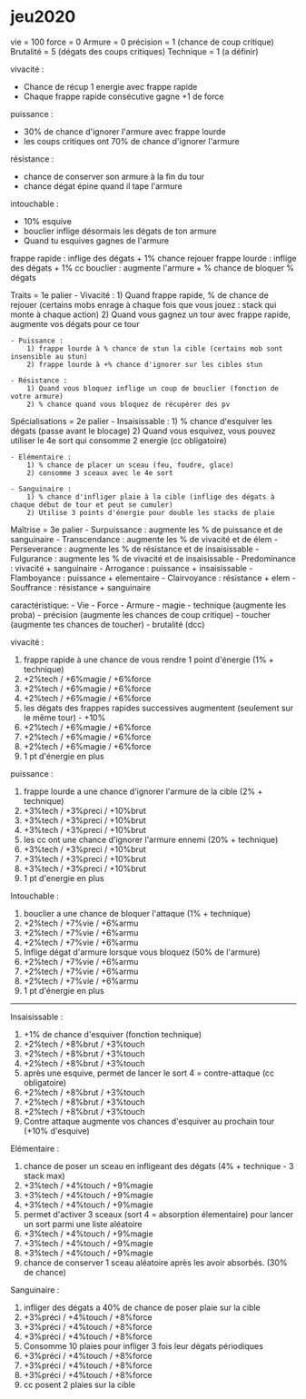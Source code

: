 # jeu2020


vie = 100
force = 0
Armure = 0
précision = 1 (chance de coup critique)
Brutalité = 5 (dégats des coups critiques)
Technique = 1 (a définir)

vivacité :
- Chance de récup 1 energie avec frappe rapide
- Chaque frappe rapide consécutive gagne +1 de force

puissance :
- 30% de chance d'ignorer l'armure avec frappe lourde
- les coups critiques ont 70% de chance d'ignorer l'armure

résistance :
- chance de conserver son armure à la fin du tour
- chance dégat épine quand il tape l'armure

intouchable :
- 10% esquive
- bouclier inflige désormais les dégats de ton armure
- Quand tu esquives gagnes de l'armure

frappe rapide : inflige des dégats + 1% chance rejouer
frappe lourde : inflige des dégats + 1% cc
bouclier : augmente l'armure + % chance de bloquer % dégats

Traits = 1e palier
	- Vivacité :
		1) Quand frappe rapide, % de chance de rejouer (certains mobs enrage à chaque fois que vous jouez : stack qui monte à chaque action)
		2) Quand vous gagnez un tour avec frappe rapide, augmente vos dégats pour ce tour

	- Puissance :
		1) frappe lourde à % chance de stun la cible (certains mob sont insensible au stun)
		2) frappe lourde à +% chance d'ignorer sur les cibles stun

	- Résistance :
		1) Quand vous bloquez inflige un coup de bouclier (fonction de votre armure)
		2) % chance quand vous bloquez de récupérer des pv

Spécialisations = 2e palier
	- Insaisissable :
		1) % chance d'esquiver les dégats (passe avant le blocage)
		2) Quand vous esquivez, vous pouvez utiliser le 4e sort qui consomme 2 energie (cc obligatoire)

	- Elémentaire :
		1) % chance de placer un sceau (feu, foudre, glace)
		2) consomme 3 sceaux avec le 4e sort

	- Sanguinaire :
		1) % chance d'infliger plaie à la cible (inflige des dégats à chaque début de tour et peut se cumuler)
		2) Utilise 3 points d'énergie pour double les stacks de plaie

Maîtrise = 3e palier
	- Surpuissance : augmente les % de puissance et de sanguinaire
	- Transcendance : augmente les % de vivacité et de élem
	- Perseverance : augmente les % de résistance et de insaisissable
	- Fulgurance : augmente les % de vivacité et de insaisissable
	- Predominance : vivacité + sanguinaire
	- Arrogance : puissance + insaisissable
	- Flamboyance : puissance + elementaire
	- Clairvoyance : résistance + elem
	- Souffrance : résistance + sanguinaire


caractéristique:
	- Vie
	- Force
	- Armure
	- magie
	- technique (augmente les proba)
	- précision (augmente les chances de coup critique)
	- toucher (augmente tes chances de toucher)
	- brutalité (dcc)


vivacité :
1) frappe rapide à une chance de vous rendre 1 point d'énergie (1% + technique)
2) +2%tech / +6%magie / +6%force
3) +2%tech / +6%magie / +6%force
4) +2%tech / +6%magie / +6%force
5) les dégats des frappes rapides successives augmentent (seulement sur le même tour) - +10%
6) +2%tech / +6%magie / +6%force
7) +2%tech / +6%magie / +6%force
8) +2%tech / +6%magie / +6%force
9) 1 pt d'énergie en plus

puissance :
1) frappe lourde a une chance d'ignorer l'armure de la cible (2% + technique)
2) +3%tech / +3%preci / +10%brut
3) +3%tech / +3%preci / +10%brut
4) +3%tech / +3%preci / +10%brut
5) les cc ont une chance d'ignorer l'armure ennemi (20% + technique)
6) +3%tech / +3%preci / +10%brut
7) +3%tech / +3%preci / +10%brut
8) +3%tech / +3%preci / +10%brut
9) 1 pt d'energie en plus

Intouchable :
1) bouclier a une chance de bloquer l'attaque (1% + technique)
2) +2%tech / +7%vie / +6%armu
3) +2%tech / +7%vie / +6%armu
4) +2%tech / +7%vie / +6%armu
5) Inflige dégat d'armure lorsque vous bloquez (50% de l'armure)
6) +2%tech / +7%vie / +6%armu
7) +2%tech / +7%vie / +6%armu
8) +2%tech / +7%vie / +6%armu
9) 1 pt d'énergie en plus

------------------------

Insaisissable :
1) +1% de chance d'esquiver (fonction technique)
2) +2%tech / +8%brut / +3%touch
3) +2%tech / +8%brut / +3%touch
4) +2%tech / +8%brut / +3%touch
5) après une esquive, permet de lancer le sort 4 = contre-attaque (cc obligatoire)
6) +2%tech / +8%brut / +3%touch
7) +2%tech / +8%brut / +3%touch
8) +2%tech / +8%brut / +3%touch
9) Contre attaque augmente vos chances d'esquiver au prochain tour (+10% d'esquive)

Elémentaire :
1) chance de poser un sceau en infligeant des dégats (4% + technique - 3 stack max)
2) +3%tech / +4%touch / +9%magie
3) +3%tech / +4%touch / +9%magie
4) +3%tech / +4%touch / +9%magie
5) permet d'activer 3 sceaux (sort 4 = absorption élementaire) pour lancer un sort parmi une liste aléatoire
6) +3%tech / +4%touch / +9%magie
7) +3%tech / +4%touch / +9%magie
8) +3%tech / +4%touch / +9%magie
9) chance de conserver 1 sceau aléatoire après les avoir absorbés. (30% de chance)

Sanguinaire :
1) infliger des dégats a 40% de chance de poser plaie sur la cible
2) +3%préci / +4%touch / +8%force
3) +3%préci / +4%touch / +8%force
4) +3%préci / +4%touch / +8%force
5) Consomme 10 plaies pour infliger 3 fois leur dégats périodiques
6) +3%préci / +4%touch / +8%force
7) +3%préci / +4%touch / +8%force
8) +3%préci / +4%touch / +8%force
9) cc posent 2 plaies sur la cible
